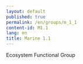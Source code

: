 ```yaml
---
layout: default
published: true
permalink: /en/groups/m_1_1
content-id: M1.1
lang: en
title: Marine 1.1
---
```


Ecosystem Functional Group

